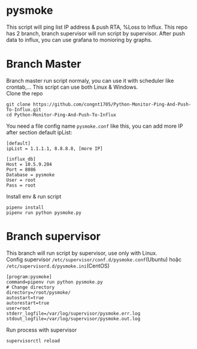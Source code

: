 pysmoke
=======
This script will ping list IP address & push RTA, %Loss to Influx. This repo has 2 branch, branch supervisor will run script by supervisor. After push data to influx, you can use grafana to monioring by graphs.  

Branch Master
======
Branch master run script normaly, you can use it with scheduler like crontab,... This script can use both Linux & Windows.  
Clone the repo
```
git clone https://github.com/congnt1705/Python-Monitor-Ping-And-Push-To-Influx.git
cd Python-Monitor-Ping-And-Push-To-Influx
```
You need a file config name `pysmoke.conf` like this, you can add more IP after section default ipList:
```
[default]
ipList = 1.1.1.1, 8.8.8.8, [more IP]

[influx_db]
Host = 10.5.9.204
Port = 8086
Database = pysmoke
User = root
Pass = root
```
Install env & run script
```
pipenv install
pipenv run python pysmoke.py
```

Branch supervisor
======
This branch will run script by supervisor, use only with Linux.  
Config supervisor `/etc/supervisor/conf.d/pysmoke.conf`(Ubuntu) hoặc `/etc/supervisord.d/pysmoke.ini`(CentOS)
```
[program:pysmoke]
command=pipenv run python pysmoke.py
# Change directory
directory=/root/pysmoke/
autostart=true
autorestart=true
user=root
stderr_logfile=/var/log/supervisor/pysmoke.err.log
stdout_logfile=/var/log/supervisor/pysmoke.out.log
```
Run process with supervisor
```
supervisorctl reload
```

